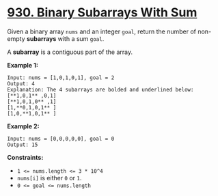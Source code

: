 # [930. Binary Subarrays With Sum](https://leetcode.com/problems/binary-subarrays-with-sum/description/?envType=daily-question&envId=2024-03-14)

Given a binary array `nums` and an integer `goal`, return the number of non-empty **subarrays** with a sum `goal`.

A **subarray** is a contiguous part of the array.

**Example 1:**

```
Input: nums = [1,0,1,0,1], goal = 2
Output: 4
Explanation: The 4 subarrays are bolded and underlined below:
[**1,0,1** ,0,1]
[**1,0,1,0** ,1]
[1,**0,1,0,1** ]
[1,0,**1,0,1** ]
```

**Example 2:**

```
Input: nums = [0,0,0,0,0], goal = 0
Output: 15
```

**Constraints:**

-   `1 <= nums.length <= 3 * 10^4`
-   `nums[i]` is either `0` or `1`.
-   `0 <= goal <= nums.length`
